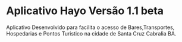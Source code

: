 # Aplicativo Hayo Versão 1.1 beta
Aplicativo Desenvolvido para facilita o acesso de Bares,Transportes, Hospedarias e Pontos Turistico na cidade de Santa Cruz Cabralia BA.

